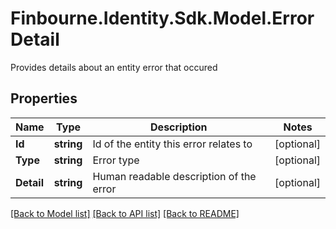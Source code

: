 # Finbourne.Identity.Sdk.Model.ErrorDetail
Provides details about an entity error that occured

## Properties

Name | Type | Description | Notes
------------ | ------------- | ------------- | -------------
**Id** | **string** | Id of the entity this error relates to | [optional] 
**Type** | **string** | Error type | [optional] 
**Detail** | **string** | Human readable description of the error | [optional] 

[[Back to Model list]](../README.md#documentation-for-models) [[Back to API list]](../README.md#documentation-for-api-endpoints) [[Back to README]](../README.md)


